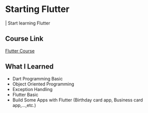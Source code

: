 # Starting Flutter

| Start learning Flutter

## Course Link

[Flutter Course](https://www.udemy.com/course/best-and-complete-flutter-course-for-beginners/)

## What I Learned

- Dart Programming Basic
- Object Oriented Programming
- Exception Handling
- Flutter Basic
- Build Some Apps with Flutter (Birthday card app, Business card app,...,etc.)
